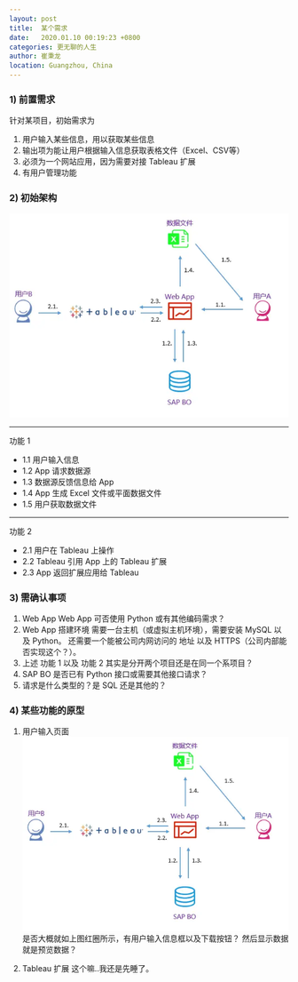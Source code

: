 ```yaml
---
layout: post
title:  某个需求
date:   2020.01.10 00:19:23 +0800
categories: 更无聊的人生
author: 崔秉龙
location: Guangzhou, China
---
```




### 1) 前置需求

针对某项目，初始需求为
1. 用户输入某些信息，用以获取某些信息
2. 输出项为能让用户根据输入信息获取表格文件（Excel、CSV等）
3. 必须为一个网站应用，因为需要对接 Tableau 扩展
4. 有用户管理功能

### 2) 初始架构

![简单架构图](/photo/InPost/2-1.png)



----

功能 1
- 1.1 用户输入信息
- 1.2 App 请求数据源
- 1.3 数据源反馈信息给 App
- 1.4 App 生成 Excel 文件或平面数据文件
- 1.5 用户获取数据文件

----

功能 2
- 2.1 用户在 Tableau 上操作
- 2.2 Tableau 引用 App 上的 Tableau 扩展
- 2.3 App 返回扩展应用给 Tableau

### 3) 需确认事项

1. Web App
Web App 可否使用 Python 或有其他编码需求？
2. Web App 搭建环境
需要一台主机（或虚拟主机环境），需要安装 MySQL 以及 Python。
还需要一个能被公司内网访问的 地址 以及 HTTPS（公司内部能否实现这个？）。
3. 上述 功能 1 以及 功能 2 其实是分开两个项目还是在同一个系项目？
4. SAP BO 是否已有 Python 接口或需要其他接口请求？
5. 请求是什么类型的？是 SQL 还是其他的？

### 4) 某些功能的原型

1. 用户输入页面
![用户输入界面](/photo/InPost/2-1.png)
是否大概就如上图红圈所示，有用户输入信息框以及下载按钮？
然后显示数据就是预览数据？

2. Tableau 扩展
这个嘛..我还是先睡了。